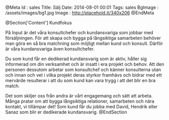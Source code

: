 @Meta
Id : sales
Title: Sälj
Date: 2014-08-01 00:01
Tags: sales
BgImage : /assets/images/bg1.jpg
Image : http://placehold.it/340x206
@EndMeta

@Section['Content']
Kundfokus

På Input är det våra konsultchefer och kundansvariga som jobbar med försäljningen. För att skapa och bygga på långsiktiga samarbeten behöver man göra en så bra matchning som möjligt mellan kund och konsult. Därför är våra kundansvariga även konsultchefer. 

Du som kund får en dedikerad kundansvarig som är aktiv, håller sig informerad om din verksamhet och är insatt i era projekt och behov. Att den personen dessutom arbetar som konsultchef och känner konsulterna utan och innan och vet i vilka projekt deras styrkor framhävs och bidrar med ett mervärde resulterar i att du som kund kan vara trygg i att det blir en bra match. 

Det som skiljer oss från andra är vårt engagemang och sätt att arbeta. Många pratar om att bygga långsiktiga relationer, samarbeten och nära kontakt, vi tillämpar det! Som kund får du jobba med David, Hendrik eller Sanaz som blir er dedikerade kundansvarig.
@EndSection